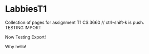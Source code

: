 # LabbiesT1
Collection of pages for assignment T1 CS 3660
// ctrl-shift-k is push. 
TESTING IMPORT

Now Testing Export!

<div> Why hello! </div>